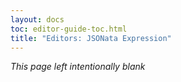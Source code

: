 ```yaml
---
layout: docs
toc: editor-guide-toc.html
title: "Editors: JSONata Expression"
---
```


*This page left intentionally blank*
